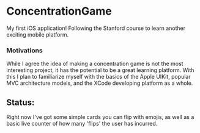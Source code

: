 # ConcentrationGame
My first iOS application! Following the Stanford course to learn another exciting mobile platform.

### Motivations

While I agree the idea of making a concentration game is not the most interesting project, it has the potential to be a great
learning platform. With this I plan to familiarize myself with the basics of the Apple UIKit, popular MVC architecture models,
and the XCode developing platform as a whole. 

## Status:

Right now I've got some simple cards you can flip with emojis, as well as a basic live counter of how many 'flips' the user 
has incurred.
